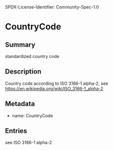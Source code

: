 SPDX-License-Identifier: Community-Spec-1.0

# CountryCode

## Summary

standardized country code

## Description

Country code according to ISO 3166-1 alpha-2, see https://en.wikipedia.org/wiki/ISO_3166-1_alpha-2

## Metadata

- name: CountryCode

## Entries

see ISO 3166-1 alpha-2